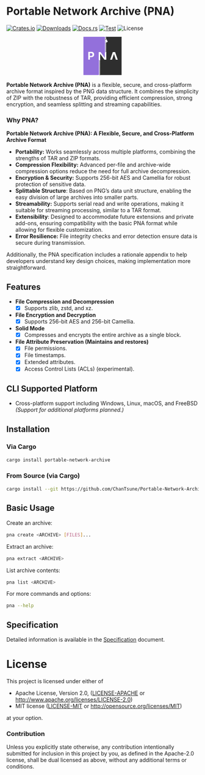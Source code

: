 # Portable Network Archive (PNA)

[![Crates.io](https://img.shields.io/crates/v/portable-network-archive.svg)](https://crates.io/crates/portable-network-archive)
[![Downloads](https://img.shields.io/crates/d/portable-network-archive.svg)](https://crates.io/crates/portable-network-archive)
[![Docs.rs](https://docs.rs/portable-network-archive/badge.svg)](https://docs.rs/portable-network-archive)
[![Test](https://github.com/ChanTsune/Portable-Network-Archive/actions/workflows/test.yml/badge.svg)](https://github.com/ChanTsune/Portable-Network-Archive/actions/workflows/test.yml)
![License](https://img.shields.io/crates/l/portable-network-archive.svg)

<div align="center">
  <img src="./icon.svg" alt="PNA" width="100"/>
</div>

**Portable Network Archive (PNA)** is a flexible, secure, and cross-platform archive format inspired by the PNG data structure. It combines the simplicity of ZIP with the robustness of TAR, providing efficient compression, strong encryption, and seamless splitting and streaming capabilities.

### Why PNA?

**Portable Network Archive (PNA): A Flexible, Secure, and Cross-Platform Archive Format**
- **Portability:** Works seamlessly across multiple platforms, combining the strengths of TAR and ZIP formats.
- **Compression Flexibility:** Advanced per-file and archive-wide compression options reduce the need for full archive decompression.
- **Encryption & Security:** Supports 256-bit AES and Camellia for robust protection of sensitive data.
- **Splittable Structure**: Based on PNG’s data unit structure, enabling the easy division of large archives into smaller parts.
- **Streamability:** Supports serial read and write operations, making it suitable for streaming processing, similar to a TAR format.
- **Extensibility**: Designed to accommodate future extensions and private add-ons, ensuring compatibility with the basic PNA format while allowing for flexible customization.
- **Error Resilience:** File integrity checks and error detection ensure data is secure during transmission.

Additionally, the PNA specification includes a rationale appendix to help developers understand key design choices, making implementation more straightforward.

## Features

- **File Compression and Decompression**
  - [x] Supports zlib, zstd, and xz.

- **File Encryption and Decryption**
  - [x] Supports 256-bit AES and 256-bit Camellia.

- **Solid Mode**
  - [x] Compresses and encrypts the entire archive as a single block.

- **File Attribute Preservation (Maintains and restores)**
  - [x] File permissions.
  - [x] File timestamps.
  - [x] Extended attributes.
  - [x] Access Control Lists (ACLs) (experimental).

## CLI Supported Platform
- Cross-platform support including Windows, Linux, macOS, and FreeBSD  
  _(Support for additional platforms planned.)_

## Installation

### Via Cargo

```sh
cargo install portable-network-archive
```

### From Source (via Cargo)

```sh
cargo install --git https://github.com/ChanTsune/Portable-Network-Archive.git portable-network-archive
```

## Basic Usage

Create an archive:
```sh
pna create <ARCHIVE> [FILES]...
```

Extract an archive:
```sh
pna extract <ARCHIVE>
```

List archive contents:
```sh
pna list <ARCHIVE>
```

For more commands and options:
```sh
pna --help
```

## Specification

Detailed information is available in the [Specification](https://portable-network-archive.github.io/Portable-Network-Archive-Specification/) document.

# License

This project is licensed under either of

* Apache License, Version 2.0, ([LICENSE-APACHE](./LICENSE-APACHE) or
http://www.apache.org/licenses/LICENSE-2.0)
* MIT license ([LICENSE-MIT](./LICENSE-MIT) or
http://opensource.org/licenses/MIT)

at your option.

### Contribution

Unless you explicitly state otherwise, any contribution intentionally submitted
for inclusion in this project by you, as defined in the Apache-2.0 license,
shall be dual licensed as above, without any additional terms or conditions.
